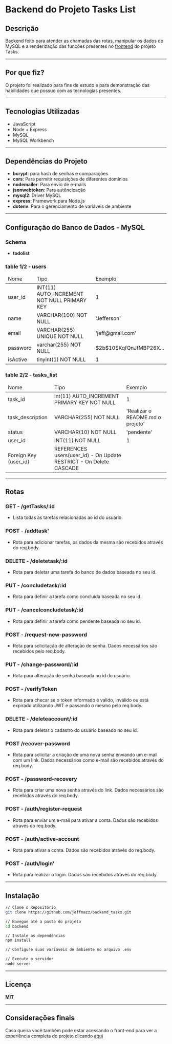 # Backend do Projeto Tasks List

## Descrição
Backend feito para atender as chamadas das rotas, manipular os dados do MySQL e a renderização das funções presentes no [frontend](https://github.com/jeffmazz/frontend_tasks) do projeto Tasks.

---

## Por que fiz?
O projeto foi realizado para fins de estudo e para demonstração das habilidades que possuo com as tecnologias presentes.

---

## Tecnologias Utilizadas
- JavaScript
- Node + Express
- MySQL
- MySQL Workbench

---

## Dependências do Projeto
- **bcrypt**: para hash de senhas e comparações
- **cors**: Para permitir requisições de diferentes domínios
- **nodemailer**: Para envio de e-mails
- **jsonwebtoken**: Para autêncicação
- **mysql2**: Driver MySQL
- **express**: Framework para Node.js
- **dotenv**: Para o gerenciamento de variáveis de ambiente

---

## Configuração do Banco de Dados - MySQL

### Schema
- **todolist**

### table 1/2 - **users**

<table>
	<thead>
		<tr>
  			<td> Nome </td>
  			<td> Tipo </td>
  			<td> Exemplo </td>
		</tr>
  	</thead>
  	<tr>
  		<td> user_id </td>
    	<td> INT(11) AUTO_INCREMENT NOT NULL PRIMARY KEY </td>
    	<td> 1 </td>
  	</tr>
  	<tr>
  		<td> name </td>
    	<td> VARCHAR(100) NOT NULL </td>
    	<td> 'Jefferson' </td>
  	</tr>
  	<tr>
  		<td> email </td>
    	<td> VARCHAR(255) UNIQUE NOT NULL </td>
    	<td> 'jeff@gmail.com' </td>
  	</tr>
  	<tr>
  		<td> password </td>
    	<td> varchar(255) NOT NULL </td>
    	<td> $2b$10$KqfQnJfMBP26X... </td>
  	</tr>
  	<tr>
  		<td> isActive </td>
    	<td> tinyint(1) NOT NULL  </td>
    	<td> 1 </td>
  	</tr>
</table>

### table 2/2 - **tasks_list**

<table>
    <thead>
        <tr>
            <td> Nome </td>
            <td> Tipo </td>
            <td> Exemplo </td>
        </tr>
    </thead>
    <tr>
        <td> task_id </td>
        <td> int(11) AUTO_INCREMENT PRIMARY KEY NOT NULL</td>
        <td> 1 </td>
    </tr>
    <tr>
        <td> task_description  </td>
        <td> VARCHAR(255) NOT NULL </td>
        <td> 'Realizar o README.md o projeto'  </td>
    </tr>
    <tr>
        <td> status </td>
        <td> VARCHAR(10) NOT NULL </td>
        <td> 'pendente' </td>
    </tr>
    <tr>
        <td> user_id </td>
        <td> INT(11) NOT NULL </td>
        <td> 1 </td>
    </tr>
    <tr>
        <td> Foreign Key (user_id) </td>
        <td> REFERENCES users(user_id) - On Update RESTRICT - On Delete CASCADE </td>
        <td>  </td>
    </tr>
</table>

---

## Rotas

### GET - /getTasks/:id
- Lista todas as tarefas relacionadas ao id do usuário.
### POST - /addtask'
- Rota para adicionar tarefas, os dados da mesma são recebidos através do req.body.
### DELETE - /deletetask/:id
- Rota para deletar uma tarefa do banco de dados baseada no seu id.
### PUT - /concludetask/:id
- Rota para definir a tarefa como concluída baseada no seu id.
### PUT - /cancelconcludetask/:id
- Rota para definir a tarefa como pendente baseada no seu id.
### POST - /request-new-password
- Rota para solicitação de alteração de senha. Dados necessários são recebidos pelo req.body.
### PUT - /change-password/:id
- Rota para alteração de senha baseada no id do usuário.
### POST - /verifyToken
- Rota para checar se o token informado é valido, inválido ou está expirado utilizando JWT e passando o mesmo pelo req.body.
### DELETE - /deleteaccount/:id
- Rota para deletar o cadastro do usuário baseado no seu id.
### POST /recover-password
- Rota para solicitar a criação de uma nova senha enviando um e-mail com um link. Dados necessários como e-mail são recebidos através do req.body.
### POST - /password-recovery
- Rota para criar uma nova senha através do link. Dados necessários são recebidos através do req.body.

### POST - /auth/register-request
- Rota para enviar um e-mail para ativar a conta. Dados são recebidos através do req.body.
### POST - /auth/active-account
- Rota para ativar a conta. Dados são recebidos através do req.body.
### POST - /auth/login'
- Rota para realizar o login. Dados são recebidos através do req.body.

---

## Instalação

``` bash
// Clone o Repositório
git clone https://github.com/jeffmazz/backend_tasks.git

// Navegue até a pasta do projeto
cd backend

// Instale as dependências 
npm install

// Configure suas variáveis de ambiente no arquivo .env

// Execute o servidor
node server
```

---

## Licença
**MIT**

---

## Considerações finais
Caso queira você também pode estar acessando o front-end para ver a experiência completa do projeto clicando [aqui](https://github.com/jeffmazz/frontend_tasks)
